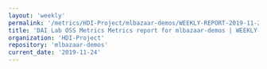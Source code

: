```yaml
---
layout: 'weekly'
permalink: '/metrics/HDI-Project/mlbazaar-demos/WEEKLY-REPORT-2019-11-24'
title: 'DAI Lab OSS Metrics Metrics report for mlbazaar-demos | WEEKLY-REPORT-2019-11-24'
organization: 'HDI-Project'
repository: 'mlbazaar-demos'
current_date: '2019-11-24'
---
```


